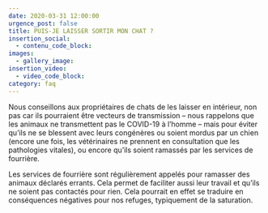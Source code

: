 ```yaml
---
date: 2020-03-31 12:00:00
urgence_post: false
title: PUIS-JE LAISSER SORTIR MON CHAT ?
insertion_social:
  - contenu_code_block:
images:
  - gallery_image:
insertion_video:
  - video_code_block:
category: faq
---
```


Nous conseillons aux propri&eacute;taires de chats de les laisser en int&eacute;rieur, non pas car ils pourraient &ecirc;tre vecteurs de transmission – nous rappelons que les animaux ne transmettent pas le COVID-19 &agrave; l’homme – mais pour &eacute;viter qu’ils ne se blessent avec leurs cong&eacute;n&egrave;res ou soient mordus par un chien (encore une fois, les v&eacute;t&eacute;rinaires ne prennent en consultation que les pathologies vitales), ou encore qu’ils soient ramass&eacute;s par les services de fourri&egrave;re.

Les services de fourri&egrave;re sont r&eacute;guli&egrave;rement appel&eacute;s pour ramasser des animaux d&eacute;clar&eacute;s errants. Cela permet de faciliter aussi leur travail et qu’ils ne soient pas contact&eacute;s pour rien. Cela pourrait en effet se traduire en cons&eacute;quences n&eacute;gatives pour nos refuges, typiquement de la saturation.